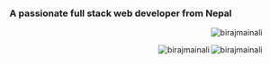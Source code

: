 <h3 align="center">A passionate full stack web developer from Nepal</h3>

<p align="right"> <img src="https://komarev.com/ghpvc/?username=birajmainali&label=Profile%20views&color=0e75b6&style=flat" alt="birajmainali" /> </p>

<div style="display: inline; margin:auto;" align="center">
<p><img align="right" src="https://github-readme-stats.vercel.app/api?username=birajmainali&show_icons=true&locale=en" alt="birajmainali" /></p>
<p><img align="right" src="https://github-readme-stats.vercel.app/api/top-langs?username=birajmainali&show_icons=true&locale=en&layout=compact" alt="birajmainali" /></p>


  
  </div>

